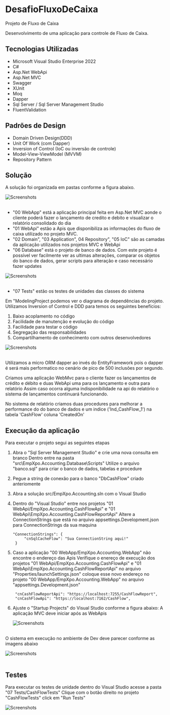 # DesafioFluxoDeCaixa
Projeto de Fluxo de Caixa

Desenvolvimento de uma aplicação para controle de Fluxo de Caixa.

## Tecnologias Utilizadas

- Microsoft Visual Studio Enterprise 2022
- C#
- Asp.Net WebApi
- Asp.Net MVC
- Swagger
- XUnit
- Moq
- Dapper
- Sql Server / Sql Server Management Studio
- FluentValidation

## Padrões de Design
- Domain Driven Design(DDD)
- Unit Of Work (com Dapper)
- Inversion of Control (IoC ou inversão de controle)
- Model-View-ViewModel (MVVM)
- Repository Pattern

## Solução
A solução foi organizada em pastas conforme a figura abaixo.

![Screenshots](estruturaDaSolucao.png) <br><br>

- "00 WebApp" está a aplicação principal feita em Asp.Net MVC aonde o cliente poderá fazer o lançamento de credito e debito e visualizar o relatório consolidado do dia
- "01 WebApi" estão a Apis que disponibiliza as informações do fluxo de caixa utilizado no projeto MVC.
- "02 Domain", "03 Application", 04 Repository", "05 IoC" são as camadas da aplicação utilizados nos projetos MVC e WebApi
- "06 Database" está o projeto de banco de dados. Com este projeto é possível ver facilmente ver as ultimas alterações, comparar os objetos do banco de dados, gerar scripts para alteração e caso necessário fazer updates 

![Screenshots](dbCompare.PNG) <br><br>

- "07 Tests" estão os testes de unidades das classes do sistema


Em "ModelingProject podemos ver o diagrama de dependências do projeto.
Utilizamos Inversion of Control e DDD para temos os seguintes benefícios:

1) Baixo acoplamento no código
2) Facilidade de manutenção e evolução do código
3) Facilidade para testar o código
4) Segregação das responsabilidades
5) Compartilhamento de conhecimento com outros desenvolvedores

![Screenshots](arquiteturaEmCamadas.PNG) <br><br>

Utilizamos a micro ORM dapper ao invés do EntityFramework pois o dapper é será mais performatico no cenário de pico de 500 inclusões por segundo.

Criamos uma aplicação WebMvc para o cliente fazer os lançamentos de crédito e débito e duas WebApi uma para os lançamento e outra para relatório
Assim caso ocorra alguma indisponibilidade na api do relatório o sistema de lançamentos continuará funcionando.

No sistema de relatório criamos duas procedures para melhorar a performance do do banco de dados e um indice ('Ind_CashFlow_1') na tabela 'CashFlow' coluna 'CreatedOn'


## Execução da aplicação
Para executar o projeto segui as seguintes etapas
1) Abra o "Sql Server Management Studio" e crie uma nova consulta em branco
   Dentro entre na pasta "src\EmpXpo.Accounting.Database\Scripts"
   Utilize o arquivo "banco.sql" para criar o banco de dados, tabelas e procedure

2) Pegue a string de conexão para o banco "DbCashFlow" criado anteriomente

3) Abra a solução src/EmpXpo.Accounting.sln com o Visual Studio

4) Dentro do "Visual Studio" entre nos projetos "01 WebApi/EmpXpo.Accounting.CashFlowApi" e "01 WebApi\EmpXpo.Accounting.CashFlowReportApi"
   Altere a ConnectionStrings que está no arquivo appsettings.Development.json para ConnectionStrings da sua maquina
   
   ```
   "ConnectionStrings": {
		"cnSqlCacheFlow": "Sua ConnectionString aqui!"
	}
   ```

5) Caso a aplicação "00 WebApp/EmpXpo.Accounting.WebApp" não encontre o endereço das Apis
   Verifique o enereço de execução dos projetos "01 WebApi/EmpXpo.Accounting.CashFlowApi" e "01 WebApi\EmpXpo.Accounting.CashFlowReportApi"
   no arquivo "Properties/launchSettings.json"
   coloque esse novo endereço no projeto "00 WebApp/EmpXpo.Accounting.WebApp"
   no arquivo "appsettings.Development.json"
   
   
   ```
    "cnCashFlowReportApi": "https://localhost:7255/CashFlowReport",
	"cnCashFlowApi": "https://localhost:7162/CashFlow",
   ```
   
6) Ajuste o "Startup Projects" do Visual Studio conforme a figura abaixo:
    A aplicação MVC deve  iniciar após as WebApis

    ![Screenshots](startupProjects.png) <br><br>

O sistema em execução no ambiente de Dev deve parecer conforme as imagens abaixo

  ![Screenshots](sistemaWebMvc.png) <br><br>
  
## Testes
Para executar os testes de unidade dentro do Visual Studio acesse a pasta "07 Tests/CashFlowTests"
Clique com o botão direito no projeto "CashFlowTests" click em "Run Tests"

![Screenshots](runTests.png) <br><br>